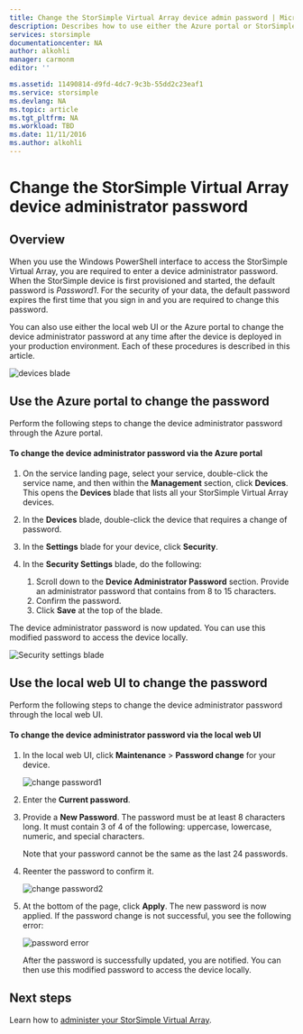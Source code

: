 ```yaml
---
title: Change the StorSimple Virtual Array device admin password | Microsoft Docs
description: Describes how to use either the Azure portal or StorSimple Virtual Array web UI to change the device administrator password.
services: storsimple
documentationcenter: NA
author: alkohli
manager: carmonm
editor: ''

ms.assetid: 11490814-d9fd-4dc7-9c3b-55dd2c23eaf1
ms.service: storsimple
ms.devlang: NA
ms.topic: article
ms.tgt_pltfrm: NA
ms.workload: TBD
ms.date: 11/11/2016
ms.author: alkohli
---
```

# Change the StorSimple Virtual Array device administrator password

## Overview

When you use the Windows PowerShell interface to access the StorSimple Virtual Array, you are required to enter a device administrator password. When the StorSimple device is first provisioned and started, the default password is *Password1*. For the security of your data, the default password expires the first time that you sign in and you are required to change this password.

You can also use either the local web UI or the Azure portal to change the device administrator password at any time after the device is deployed in your production environment. Each of these procedures is described in this article.

 ![devices blade](./media/storsimple-virtual-array-change-device-admin-password/ova-devices-blade.png)

## Use the Azure portal to change the password

Perform the following steps to change the device administrator password through the Azure portal.

#### To change the device administrator password via the Azure portal

1. On the service landing page, select your service, double-click the service name, and then within the **Management** section, click **Devices**. This opens the **Devices** blade that lists all your StorSimple Virtual Array devices.

2. In the **Devices** blade, double-click the device that requires a change of password.

3. In the **Settings** blade for your device, click **Security**.

4. In the **Security Settings** blade, do the following:
   
   1. Scroll down to the **Device Administrator Password** section. Provide an administrator password that contains from 8 to 15 characters.
   2. Confirm the password.
   3. Click **Save** at the top of the blade.

The device administrator password is now updated. You can use this modified password to access the device locally.

![Security settings blade](./media/storsimple-virtual-array-change-device-admin-password/ova-change-device-pwd.png)

## Use the local web UI to change the password

Perform the following steps to change the device administrator password through the local web UI.

#### To change the device administrator password via the local web UI

1. In the local web UI, click **Maintenance** > **Password change** for your device.
   
    ![change password1](./media/storsimple-virtual-array-change-device-admin-password/image40.png)
2. Enter the **Current password**.
3. Provide a **New Password**. The password must be at least 8 characters long. It must contain 3 of 4 of the following: uppercase, lowercase, numeric, and special characters.
   
    Note that your password cannot be the same as the last 24 passwords.
4. Reenter the password to confirm it.
   
    ![change password2](./media/storsimple-virtual-array-change-device-admin-password/image41.png)
5. At the bottom of the page, click **Apply**. The new password is now applied. If the password change is not successful, you see the following error:
   
    ![password error](./media/storsimple-virtual-array-change-device-admin-password/image42.png)
   
    After the password is successfully updated, you are notified. You can then use this modified password to access the device locally.


## Next steps
Learn how to [administer your StorSimple Virtual Array](storsimple-ova-web-ui-admin.md).

